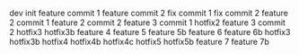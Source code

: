 dev init
feature commit 1
feature commit 2
fix commit 1
fix commit 2
feature 2 commit 1
feature 2 commit 2
feature 3 commit 1
hotfix2
feature 3 commit 2
hotfix3
hotfix3b
feature 4
feature 5
feature 5b
feature 6
feature 6b
hotfix3
hotfix3b
hotfix4
hotfix4b
hotfix4c
hotfix5
hotfix5b
feature 7
feature 7b
